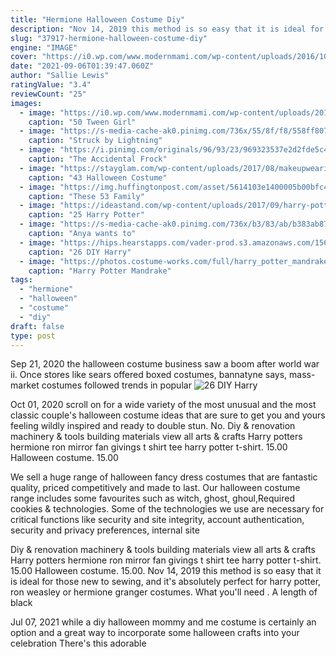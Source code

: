 ```yaml
---
title: "Hermione Halloween Costume Diy"
description: "Nov 14, 2019 this method is so easy that it is ideal for those new to sewing, and it's absolutely perfect for harry potter, ron weasley or hermione granger costumes. What you'll need . A length of black"
slug: "37917-hermione-halloween-costume-diy"
engine: "IMAGE"
cover: "https://i0.wp.com/www.modernmami.com/wp-content/uploads/2016/10/tween-girl-halloween-costume-ideas-Luna-Lovegood-Harry-Potter.jpg?resize=600%2C900"
date: "2021-09-06T01:39:47.060Z"
author: "Sallie Lewis"
ratingValue: "3.4"
reviewCount: "25"
images:
  - image: "https://i0.wp.com/www.modernmami.com/wp-content/uploads/2016/10/tween-girl-halloween-costume-ideas-Luna-Lovegood-Harry-Potter.jpg?resize=600%2C900"
    caption: "50 Tween Girl"
  - image: "https://s-media-cache-ak0.pinimg.com/736x/55/8f/f8/558ff80768132f1674f63ad561379e1a.jpg"
    caption: "Struck by Lightning"
  - image: "https://i.pinimg.com/originals/96/93/23/969323537e2d2fde5c4536002a31f9e8.jpg"
    caption: "The Accidental Frock"
  - image: "https://stayglam.com/wp-content/uploads/2017/08/makeupwearingunicorn_21107515_722855187900663_9151508708482613248_nresize.jpg"
    caption: "43 Halloween Costume"
  - image: "https://img.huffingtonpost.com/asset/5614103e1400005b00bfc409.jpeg?ops=scalefit_960_noupscale"
    caption: "These 53 Family"
  - image: "https://ideastand.com/wp-content/uploads/2017/09/harry-potter-costumes/9-harry-potter-halloween-costume-diy.jpg"
    caption: "25 Harry Potter"
  - image: "https://s-media-cache-ak0.pinimg.com/736x/b3/83/ab/b383ab87b36d2040c7c8d323888b9523.jpg"
    caption: "Anya wants to"
  - image: "https://hips.hearstapps.com/vader-prod.s3.amazonaws.com/1562083770-il_570xN.1599001139_8zwt.jpg?crop=0.668xw:1.00xh;0.172xw,0&resize=480:*"
    caption: "26 DIY Harry"
  - image: "https://photos.costume-works.com/full/harry_potter_mandrake_baby.jpg"
    caption: "Harry Potter Mandrake"
tags:
  - "hermione"
  - "halloween"
  - "costume"
  - "diy"
draft: false
type: post
---
```


Sep 21, 2020 the halloween costume business saw a boom after world war ii. Once stores like sears offered boxed costumes, bannatyne says, mass-market costumes followed trends in popular
![26 DIY Harry](https://hips.hearstapps.com/vader-prod.s3.amazonaws.com/1562083770-il_570xN.1599001139_8zwt.jpg?crop=0.668xw:1.00xh;0.172xw,0&resize=480:* "26 DIY Harry")

Oct 01, 2020 scroll on for a wide variety of the most unusual and the most classic couple&#39;s halloween costume ideas that are sure to get you and yours feeling wildly inspired and ready to double stun. No. Diy &amp; renovation machinery &amp; tools building materials view all arts &amp; crafts  Harry potters hermione ron mirror fan givings t shirt tee harry potter t-shirt. 15.00 Halloween costume. 15.00
<!--inArticleAds-->

<!--galleryOne-->

We sell a huge range of halloween fancy dress costumes that are fantastic quality, priced competitively and made to last. Our halloween costume range includes some favourites such as witch, ghost, ghoul,Required cookies & technologies. Some of the technologies we use are necessary for critical functions like security and site integrity, account authentication, security and privacy preferences, internal site
<!--inArticleAds-->

<!--galleryTwo-->

Diy & renovation machinery & tools building materials view all arts & crafts  Harry potters hermione ron mirror fan givings t shirt tee harry potter t-shirt. 15.00 Halloween costume. 15.00. Nov 14, 2019 this method is so easy that it is ideal for those new to sewing, and it's absolutely perfect for harry potter, ron weasley or hermione granger costumes. What you'll need . A length of black
<!--galleryThree-->

Jul 07, 2021 while a diy halloween mommy and me costume is certainly an option  and a great way to incorporate some halloween crafts into your celebration  There's this adorable